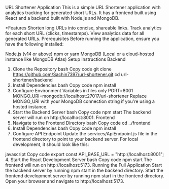 URL Shortener Application
This is a simple URL Shortener application with analytics tracking for generated short URLs. It has a frontend built using React and a backend built with Node.js and MongoDB.

*Features
Shorten long URLs into concise, shareable links.
Track analytics for each short URL (clicks, timestamps).
View analytics data for all generated URLs.
Prerequisites
Before running the application, ensure you have the following installed:

Node.js (v14 or above)
npm or yarn
MongoDB (Local or a cloud-hosted instance like MongoDB Atlas)
Setup Instructions
Backend
1. Clone the Repository
bash
Copy code
git clone https://github.com/Sachin7397/url-shortener.git
cd url-shortener/backend
2. Install Dependencies
bash
Copy code
npm install
3. Configure Environment Variables in files only
PORT=8001
MONGO_URI=mongodb://localhost:27017/url-shortener
Replace MONGO_URI with your MongoDB connection string if you're using a hosted instance.
4. Start the Backend Server
bash
Copy code
npm start
The backend server will run on http://localhost:8001.
Frontend
1. Navigate to the Frontend Directory
bash
Copy code
cd ../frontend
2. Install Dependencies
bash
Copy code
npm install
3. Configure API Endpoint
Update the services/ApiEndpoint.js file in the frontend directory to point to your backend server. For local development, it should look like this:

javascript
Copy code
export const API_BASE_URL = "http://localhost:8001";
4. Start the React Development Server
bash
Copy code
npm start
The frontend will run on http://localhost:5173.
Running the Full Application
Start the backend server by running npm start in the backend directory.
Start the frontend development server by running npm start in the frontend directory.
Open your browser and navigate to http://localhost:5173.
